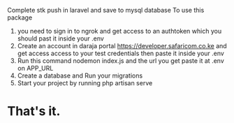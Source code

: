 Complete stk push in laravel and save to mysql database
 To use this package 
 1. you need to sign in to ngrok and get access to an authtoken which you should past it inside your .env
 2. Create an account in daraja portal https://developer.safaricom.co.ke and get access access to your test credentials then  paste it inside your .env
 3. Run this command nodemon index.js and the url you get paste it at .env on APP_URL
 4. Create a database and Run your migrations
 5. Start your project by running php artisan serve 
 # That's it.


